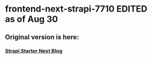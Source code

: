 # frontend-next-strapi-7710 EDITED as of Aug 30

## Original version is here:
 ### [Strapi Starter Next Blog](https://github.com/strapi/strapi-starter-next-blog)
